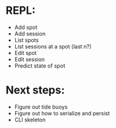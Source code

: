 # REPL:
* Add spot
* Add session
* List spots
* List sessions at a spot (last n?)
* Edit spot
* Edit session
* Predict state of spot

# Next steps:
* Figure out tide buoys
* Figure out how to serialize and persist
* CLI skeleton 

